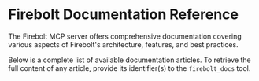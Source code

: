 # Firebolt Documentation Reference

The Firebolt MCP server offers comprehensive documentation covering various aspects of Firebolt's architecture, features, and best practices.

Below is a complete list of available documentation articles.
To retrieve the full content of any article, provide its identifier(s) to the `firebolt_docs` tool.
